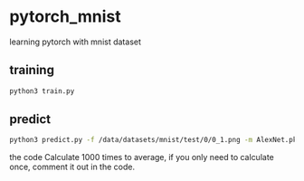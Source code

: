 # pytorch_mnist
learning pytorch with mnist dataset

## training

```sh
python3 train.py
```

## predict

```sh
python3 predict.py -f /data/datasets/mnist/test/0/0_1.png -m AlexNet.pkl
```

the code Calculate 1000 times to average, if you only need to calculate once, comment it out in the code.